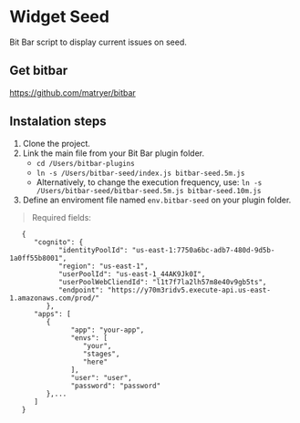 # Widget Seed

Bit Bar script to display current issues on seed.

## Get bitbar

https://github.com/matryer/bitbar

## Instalation steps

1. Clone the project.
2. Link the main file from your Bit Bar plugin folder.
   - `cd /Users/bitbar-plugins`
   - `ln -s /Users/bitbar-seed/index.js bitbar-seed.5m.js`
   - Alternatively, to change the execution frequency, use: `ln -s /Users/bitbar-seed/bitbar-seed.5m.js bitbar-seed.10m.js`
3. Define an enviroment file named `env.bitbar-seed` on your plugin folder.
   
> Required fields:
```   
   { 
      "cognito": {
            "identityPoolId": "us-east-1:7750a6bc-adb7-480d-9d5b-1a0ff55b8001",
            "region": "us-east-1",
            "userPoolId": "us-east-1_44AK9Jk0I",
            "userPoolWebCliendId": "l1t7f7la2lh57m8e40v9gb5ts",
            "endpoint": "https://y70m3ridv5.execute-api.us-east-1.amazonaws.com/prod/"
         },
      "apps": [
         {
               "app": "your-app",
               "envs": [
                  "your",
                  "stages",
                  "here"
               ],
               "user": "user",
               "password": "password"
         },...
      ]
   }